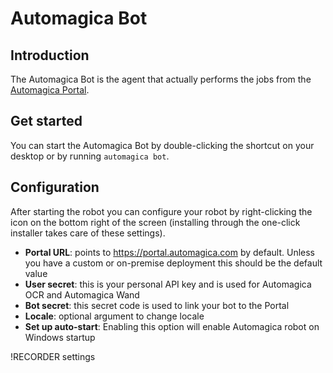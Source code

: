 # Automagica Bot

## Introduction

The Automagica Bot is the agent that actually performs the jobs from the [Automagica Portal](portal.md). 

## Get started 

You can start the Automagica Bot by double-clicking the shortcut on your desktop or by running `automagica bot`.

## Configuration

After starting the robot you can configure your robot by right-clicking the icon on the bottom right of the screen (installing through the one-click installer takes care of these settings).

- __Portal URL__: points to https://portal.automagica.com by default. Unless you have a custom or on-premise deployment this should be the default value
- __User secret__: this is your personal API key and is used for Automagica OCR and Automagica Wand
- __Bot secret__: this secret code is used to link your bot to the Portal
- __Locale__: optional argument to change locale
- __Set up auto-start__: Enabling this option will enable Automagica robot on Windows startup

!RECORDER settings